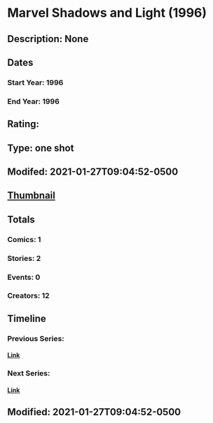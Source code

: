 # Marvel Shadows and Light (1996)
## Description: None
## Dates
### Start Year: 1996
### End Year: 1996
## Rating: 
## Type: one shot
## Modifed: 2021-01-27T09:04:52-0500
## [Thumbnail](http://i.annihil.us/u/prod/marvel/i/mg/b/40/image_not_available.jpg)
## Totals
### Comics: 1
### Stories: 2
### Events: 0
### Creators: 12
## Timeline
### Previous Series: 
#### [Link]()
### Next Series: 
#### [Link]()
## Modified: 2021-01-27T09:04:52-0500